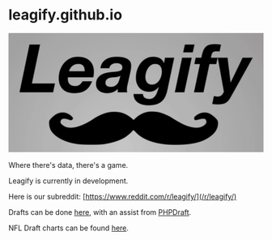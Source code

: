 # leagify.github.io
![alt text][logo]

[logo]: https://github.com/Leagify/leagify.github.io/blob/master/leagify.png "Making data into games."

Where there's data, there's a game.

Leagify is currently in development.

Here is our subreddit: [https://www.reddit.com/r/leagify/](/r/leagify/)

Drafts can be done [here](http://phpdraft-leagify.rhcloud.com/), with an assist from [PHPDraft](https://github.com/mattheworres/phpdraft).

NFL Draft charts can be found [here](http://draftcharts.azurewebsites.net/).
